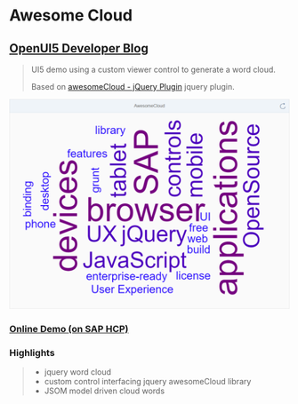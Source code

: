 # Awesome Cloud
## [OpenUI5 Developer Blog](http://openui5.blogspot.com/2016/11/awesome-cloud.html)

> UI5 demo using a custom viewer control to generate a word cloud.
> 
> Based on [awesomeCloud - jQuery Plugin](https://github.com/metaloha/jQuery.awesomeCloud.plugin) jquery plugin.

![Screenshot](awesomecloud.png)

### [Online Demo (on SAP HCP)](https://awesomecloud-p1940953245trial.dispatcher.hanatrial.ondemand.com/index.html)

### Highlights

> - jquery word cloud
> - custom control interfacing jquery awesomeCloud library
> - JSOM model driven cloud words